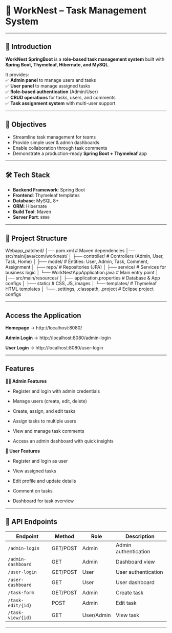 # 🌟 WorkNest – Task Management System  

---

## 📖 Introduction  

**WorkNest SpringBoot** is a **role-based task management system** built with **Spring Boot, Thymeleaf, Hibernate, and MySQL**.  

It provides:  
✅ **Admin panel** to manage users and tasks  
✅ **User panel** to manage assigned tasks  
✅ **Role-based authentication** (Admin/User)  
✅ **CRUD operations** for tasks, users, and comments  
✅ **Task assignment system** with multi-user support  

---

## 🎯 Objectives  

- Streamline task management for teams  
- Provide simple user & admin dashboards  
- Enable collaboration through task comments  
- Demonstrate a production-ready **Spring Boot + Thymeleaf** app  

---

## 🛠️ Tech Stack  

- **Backend Framework**: Spring Boot  
- **Frontend**: Thymeleaf templates  
- **Database**: MySQL 8+  
- **ORM**: Hibernate   
- **Build Tool**: Maven  
- **Server Port**: `8080`  

---

## 📂 Project Structure  

Webapp_patched/
│── pom.xml                          # Maven dependencies
│── src/main/java/com/worknest/
│   ├── controller/                  # Controllers (Admin, User, Task, Home)
│   ├── model/                       # Entities: User, Admin, Task, Comment, Assignment
│   ├── repo/                        # Repositories (JPA)
│   ├── service/                     # Services for business logic
│   └── WorkNestAppApplication.java  # Main entry point
│
│── src/main/resources/
│   ├── application.properties       # Database & App configs
│   ├── static/                      # CSS, JS, images
│   └── templates/                   # Thymeleaf HTML templates
│
└── .settings, .classpath, .project  # Eclipse project configs


---

## Access the Application

**Homepage** → http://localhost:8080/

**Admin Login** → http://localhost:8080/admin-login

**User Login** → http://localhost:8080/user-login

---

## Features

**👨‍💼 Admin Features**

- Register and login with admin credentials

- Manage users (create, edit, delete)

- Create, assign, and edit tasks

- Assign tasks to multiple users

- View and manage task comments

- Access an admin dashboard with quick insights

**👤 User Features**

- Register and login as user

- View assigned tasks

- Edit profile and update details

- Comment on tasks

- Dashboard for task overview

---

## 📌 API Endpoints

| Endpoint           | Method   | Role       | Description          |
| ------------------ | -------- | ---------- | -------------------- |
| `/admin-login`     | GET/POST | Admin      | Admin authentication |
| `/admin-dashboard` | GET      | Admin      | Dashboard view       |
| `/user-login`      | GET/POST | User       | User authentication  |
| `/user-dashboard`  | GET      | User       | User dashboard       |
| `/task-form`       | GET/POST | Admin      | Create task          |
| `/task-edit/{id}`  | POST     | Admin      | Edit task            |
| `/task-view/{id}`  | GET      | User/Admin | View task            |

---









